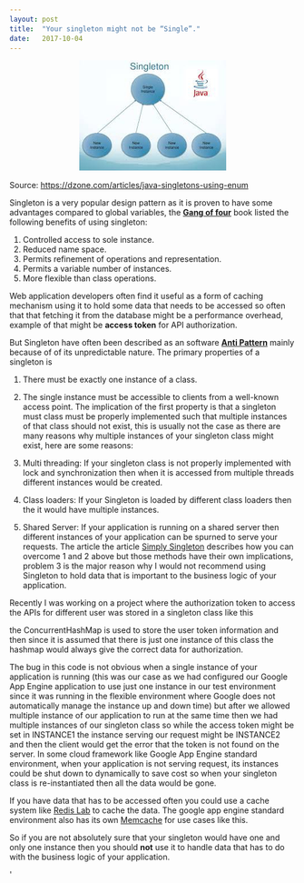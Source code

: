 ```yaml
---
layout:	post
title:	"Your singleton might not be “Single”."
date:	2017-10-04
---
```


<p align="center">
 <img src="/img/0CAvq1Jb3ynFuSwnG.png" alt="Singleton Diagram">
</p>
 

Source: <https://dzone.com/articles/java-singletons-using-enum>[](https://en.wikipedia.org/wiki/Singleton_pattern)
 
 Singleton is a very popular design pattern as it is proven to have some advantages compared to global variables, 
 the [**Gang of four**](https://en.wikipedia.org/wiki/Design_Patterns) 
 book listed the following benefits of using singleton:

1. Controlled access to sole instance.
2. Reduced name space.
3. Permits refinement of operations and representation.
4. Permits a variable number of instances.
5. More flexible than class operations.

Web application developers often find it useful as a form of caching mechanism using it to hold some data that
 needs to be accessed so often that that fetching it from the database might be a performance overhead, 
 example of that might be **access token** for API authorization.

But Singleton have often been described as an software
 [**Anti Pattern**](https://en.wikipedia.org/wiki/Anti-pattern#Software_design) 
 mainly because of of its unpredictable nature. The primary properties of a singleton is

1. There must be exactly one instance of a class.
2. The single instance must be accessible to clients from a well-known access point.
The implication of the first property is that a singleton must class must be properly implemented such that 
multiple instances of that class should not exist, this is usually not the case as there are many reasons 
why multiple instances of your singleton class might exist, here are some reasons:

1. Multi threading: If your singleton class is not properly implemented with lock and synchronization then when 
it is accessed from multiple threads different instances would be created.
2. Class loaders: If your Singleton is loaded by different class loaders then the it would have multiple instances.
3. Shared Server: If your application is running on a shared server then different instances of your application can 
be spurned to serve your requests.
The article the article [Simply Singleton](https://www.javaworld.com/article/2073352/core-java/simply-singleton.html) 
describes how you can overcome 1 and 2 above but those methods have their own implications, problem 3 is the major 
reason why I would not recommend using Singleton to hold data that is important to the business logic of your application.

Recently I was working on a project where the authorization token to access the APIs for different user was stored 
in a singleton class like this

the ConcurrentHashMap is used to store the user token information and then since it is assumed that there is just
 one instance of this class the hashmap would always give the correct data for authorization.

The bug in this code is not obvious when a single instance of your application is running (this was our case as 
we had configured our Google App Engine application to use just one instance in our test environment since it
was running in the flexible environment where Google does not automatically manage the instance up and down time)
but after we allowed multiple instance of our application to run at the same time then we had multiple instances
of our singleton class so while the access token might be set in INSTANCE1 the instance serving our request might 
be INSTANCE2 and then the client would get the error that the token is not found on the server. 
In some cloud framework like Google App Engine standard environment, when your application is 
not serving request, its instances could be shut down to dynamically 
to save cost so when your singleton class is re-instantiated then all the data would be gone.

If you have data that has to be accessed often you could use a cache system like 
[Redis Lab](https://redislabs.com/lp/memcached-java/) to cache the data. 
The google app engine standard environment also has its own 
[Memcache](https://cloud.google.com/appengine/docs/standard/python/memcache/) for use cases like this.

So if you are not absolutely sure that your singleton would have one and only one instance then you should **not** use
 it to handle data that has to do with the business logic of your application.

'